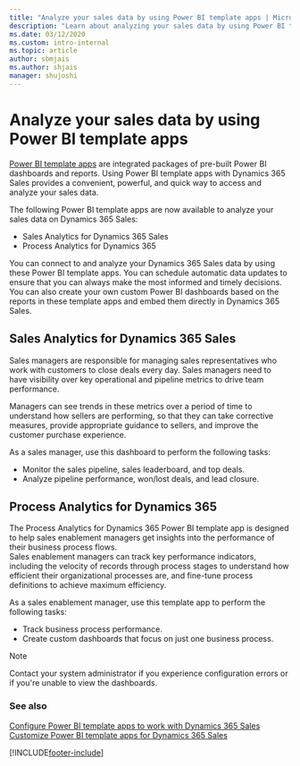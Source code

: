 ```yaml
---
title: "Analyze your sales data by using Power BI template apps | MicrosoftDocs"
description: "Learn about analyzing your sales data by using Power BI template apps."
ms.date: 03/12/2020
ms.custom: intro-internal
ms.topic: article
author: sbmjais
ms.author: shjais
manager: shujoshi
---
```


# Analyze your sales data by using Power BI template apps

[Power BI template apps](/power-bi/service-template-apps-overview) are integrated packages of pre-built Power BI dashboards and reports. Using Power BI template apps with Dynamics 365 Sales provides a convenient, powerful, and quick way to access and analyze your sales data.

The following Power BI template apps are now available to analyze your sales data on Dynamics 365 Sales:

- Sales Analytics for Dynamics 365 Sales
- Process Analytics for Dynamics 365

You can connect to and analyze your Dynamics 365 Sales data by using these Power BI template apps. You can schedule automatic data updates to ensure that you can always make the most informed and timely decisions. You can also create your own custom Power BI dashboards based on the reports in these template apps and embed them directly in Dynamics 365 Sales. 

## Sales Analytics for Dynamics 365 Sales

Sales managers are responsible for managing sales representatives who work with customers to close deals every day. Sales managers need to have visibility over key operational and pipeline metrics to drive team performance.

Managers can see trends in these metrics over a period of time to understand how sellers are performing, so that they can take corrective measures, provide appropriate guidance to sellers, and improve the customer purchase experience.

As a sales manager, use this dashboard to perform the following tasks:

- Monitor the sales pipeline, sales leaderboard, and top deals.
- Analyze pipeline performance, won/lost deals, and lead closure.

## Process Analytics for Dynamics 365

The Process Analytics for Dynamics 365 Power BI template app is designed to help sales enablement managers get insights into the performance of their business process flows.  
Sales enablement managers can track key performance indicators, including the velocity of records through process stages to understand how efficient their organizational processes are, and fine-tune process definitions to achieve maximum efficiency.

As a sales enablement manager, use this template app to perform the following tasks:

- Track business process performance.
- Create custom dashboards that focus on just one business process.

> [!NOTE]
> Contact your system administrator if you experience configuration errors or if you're unable to view the dashboards.

### See also

[Configure Power BI template apps to work with Dynamics 365 Sales](configure-sales-template-apps.md)<br>
[Customize Power BI template apps for Dynamics 365 Sales](customize-template-apps.md)

[!INCLUDE[footer-include](../includes/footer-banner.md)]
